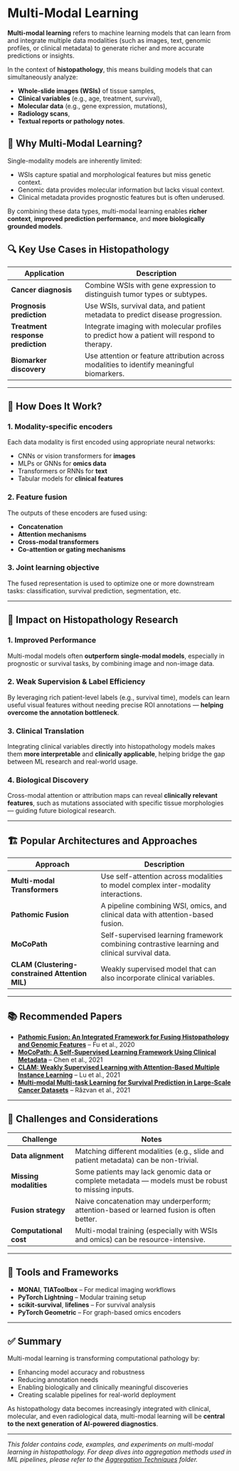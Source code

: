 # Multi-Modal Learning

**Multi-modal learning** refers to machine learning models that can learn from and integrate multiple data modalities (such as images, text, genomic profiles, or clinical metadata) to generate richer and more accurate predictions or insights.

In the context of **histopathology**, this means building models that can simultaneously analyze:
- **Whole-slide images (WSIs)** of tissue samples,
- **Clinical variables** (e.g., age, treatment, survival),
- **Molecular data** (e.g., gene expression, mutations),
- **Radiology scans**,
- **Textual reports or pathology notes**.


## 🚀 Why Multi-Modal Learning?

Single-modality models are inherently limited:
- WSIs capture spatial and morphological features but miss genetic context.
- Genomic data provides molecular information but lacks visual context.
- Clinical metadata provides prognostic features but is often underused.

By combining these data types, multi-modal learning enables **richer context**, **improved prediction performance**, and **more biologically grounded models**.


## 🔍 Key Use Cases in Histopathology

| Application | Description |
|------------|-------------|
| **Cancer diagnosis** | Combine WSIs with gene expression to distinguish tumor types or subtypes. |
| **Prognosis prediction** | Use WSIs, survival data, and patient metadata to predict disease progression. |
| **Treatment response prediction** | Integrate imaging with molecular profiles to predict how a patient will respond to therapy. |
| **Biomarker discovery** | Use attention or feature attribution across modalities to identify meaningful biomarkers. |

---

## 🧠 How Does It Work?

### 1. **Modality-specific encoders**
Each data modality is first encoded using appropriate neural networks:
- CNNs or vision transformers for **images**
- MLPs or GNNs for **omics data**
- Transformers or RNNs for **text**
- Tabular models for **clinical features**

### 2. **Feature fusion**
The outputs of these encoders are fused using:
- **Concatenation**
- **Attention mechanisms**
- **Cross-modal transformers**
- **Co-attention or gating mechanisms**

### 3. **Joint learning objective**
The fused representation is used to optimize one or more downstream tasks: classification, survival prediction, segmentation, etc.

---

## 🔬 Impact on Histopathology Research

### 1. **Improved Performance**
Multi-modal models often **outperform single-modal models**, especially in prognostic or survival tasks, by combining image and non-image data.

### 2. **Weak Supervision & Label Efficiency**
By leveraging rich patient-level labels (e.g., survival time), models can learn useful visual features without needing precise ROI annotations — **helping overcome the annotation bottleneck**.

### 3. **Clinical Translation**
Integrating clinical variables directly into histopathology models makes them **more interpretable** and **clinically applicable**, helping bridge the gap between ML research and real-world usage.

### 4. **Biological Discovery**
Cross-modal attention or attribution maps can reveal **clinically relevant features**, such as mutations associated with specific tissue morphologies — guiding future biological research.

---

## 🏗️ Popular Architectures and Approaches

| Approach | Description |
|---------|-------------|
| **Multi-modal Transformers** | Use self-attention across modalities to model complex inter-modality interactions. |
| **Pathomic Fusion** | A pipeline combining WSI, omics, and clinical data with attention-based fusion. |
| **MoCoPath** | Self-supervised learning framework combining contrastive learning and clinical survival data. |
| **CLAM (Clustering-constrained Attention MIL)** | Weakly supervised model that can also incorporate clinical variables. |

---

## 📚 Recommended Papers

- **[Pathomic Fusion: An Integrated Framework for Fusing Histopathology and Genomic Features](https://arxiv.org/abs/2006.08379)** – Fu et al., 2020  
- **[MoCoPath: A Self-Supervised Learning Framework Using Clinical Metadata](https://arxiv.org/abs/2109.00145)** – Chen et al., 2021  
- **[CLAM: Weakly Supervised Learning with Attention-Based Multiple Instance Learning](https://arxiv.org/abs/2011.13988)** – Lu et al., 2021  
- **[Multi-modal Multi-task Learning for Survival Prediction in Large-Scale Cancer Datasets](https://arxiv.org/abs/2106.02970)** – Răzvan et al., 2021  

---

## 🧪 Challenges and Considerations

| Challenge | Notes |
|----------|-------|
| **Data alignment** | Matching different modalities (e.g., slide and patient metadata) can be non-trivial. |
| **Missing modalities** | Some patients may lack genomic data or complete metadata — models must be robust to missing inputs. |
| **Fusion strategy** | Naive concatenation may underperform; attention-based or learned fusion is often better. |
| **Computational cost** | Multi-modal training (especially with WSIs and omics) can be resource-intensive. |

---

## 🧰 Tools and Frameworks

- **MONAI**, **TIAToolbox** – For medical imaging workflows
- **PyTorch Lightning** – Modular training setup
- **scikit-survival**, **lifelines** – For survival analysis
- **PyTorch Geometric** – For graph-based omics encoders

---

## ✅ Summary

Multi-modal learning is transforming computational pathology by:

- Enhancing model accuracy and robustness
- Reducing annotation needs
- Enabling biologically and clinically meaningful discoveries
- Creating scalable pipelines for real-world deployment

As histopathology data becomes increasingly integrated with clinical, molecular, and even radiological data, multi-modal learning will be **central to the next generation of AI-powered diagnostics**.

---

_This folder contains code, examples, and experiments on multi-modal learning in histopathology. For deep dives into aggregation methods used in MIL pipelines, please refer to the [Aggregation Techniques](../Aggregation_Techniques/) folder._
